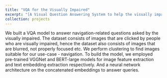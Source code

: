 ```yaml
---
title: "VQA for the Visually Impaired"
excerpt: "[A Visual Question Answering System to help the visually impaaired with navigation](https://yusufali98.github.io/Visual-Reasoning-for-the-Visually-Impaired/)<br/><img src='Screenshot 2022-10-15 at 3.37.11 PM.png'>"
collection: projects
---
```


We built a VQA model to answer navigation-related questions asked by the visually impaired. The dataset consists of images that are clicked by people who are visually impaired, hence the dataset also consists of images that are blurred, not properly focused etc. We perform clustering to find images suitable for our use-case - navigation. To build the model, we employed pre-trained VGGNet and BERT-large models for image feature extraction and text embedding extraction respectively. And a neural network architecture on the concatenated embeddings to answer queries. 
